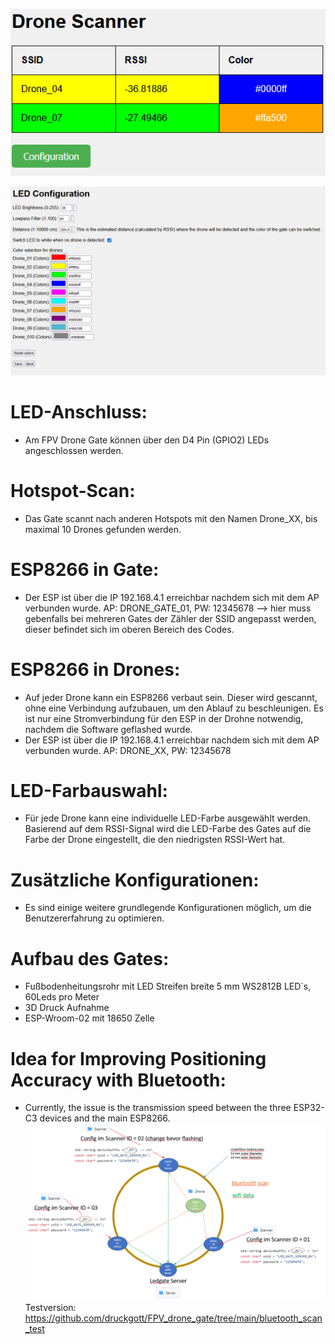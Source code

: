 ![config screenshot](ledgate/img/Drone_Gate.png)

![config screenshot](ledgate/img/Config.png)

# LED-Anschluss: 
* Am FPV Drone Gate können über den D4 Pin (GPIO2) LEDs angeschlossen werden.

# Hotspot-Scan: 
* Das Gate scannt nach anderen Hotspots mit den Namen Drone_XX, bis maximal 10 Drones gefunden werden.

# ESP8266 in Gate:
* Der ESP ist über die IP 192.168.4.1 erreichbar nachdem sich mit dem AP verbunden wurde. AP: DRONE_GATE_01, PW: 12345678 --> hier muss gebenfalls bei mehreren Gates der Zähler der SSID angepasst werden, dieser befindet sich im oberen Bereich des Codes.

# ESP8266 in Drones: 
* Auf jeder Drone kann ein ESP8266 verbaut sein. Dieser wird gescannt, ohne eine Verbindung aufzubauen, um den Ablauf zu beschleunigen. Es ist nur eine Stromverbindung für den ESP in der Drohne notwendig, nachdem die Software geflashed wurde.
* Der ESP ist über die IP 192.168.4.1 erreichbar nachdem sich mit dem AP verbunden wurde. AP: DRONE_XX, PW: 12345678

# LED-Farbauswahl: 
* Für jede Drone kann eine individuelle LED-Farbe ausgewählt werden. Basierend auf dem RSSI-Signal wird die LED-Farbe des Gates auf die Farbe der Drone eingestellt, die den niedrigsten RSSI-Wert hat.

# Zusätzliche Konfigurationen: 
* Es sind einige weitere grundlegende Konfigurationen möglich, um die Benutzererfahrung zu optimieren.

# Aufbau des Gates:
* Fußbodenheitungsrohr mit LED Streifen breite 5 mm WS2812B LED´s, 60Leds pro Meter
* 3D Druck Aufnahme
* ESP-Wroom-02 mit 18650 Zelle

# Idea for Improving Positioning Accuracy with Bluetooth: 
* Currently, the issue is the transmission speed between the three ESP32-C3 devices and the main ESP8266.
![config screenshot](bluetooth_scan_test/hardware.png) 
Testversion:
https://github.com/druckgott/FPV_drone_gate/tree/main/bluetooth_scan_test
